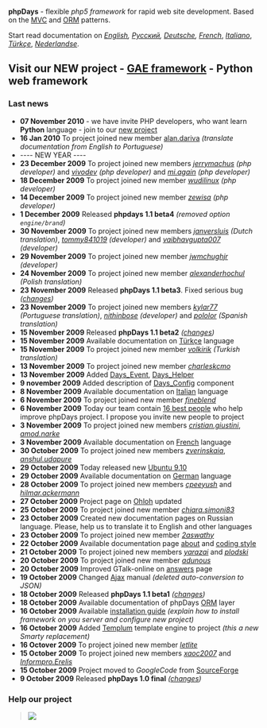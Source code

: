**phpDays** - flexible _php5 framework_ for rapid web site development. Based on the [MVC](EnMvc.md) and [ORM](EnLibDaysDbTable.md) patterns.

Start read documentation on _[English](En.md), [Русский](Ru.md), [Deutsche](De.md), [French](Fr.md)_, _[Italiano](It.md)_, _[Türkçe](Tr.md)_, _[Nederlandse](Nl.md)_.

## Visit our NEW project - [GAE framework](http://gaeframework.com) - Python web framework ##

### Last news ###

  * **07 November 2010** - we have invite PHP developers, who want learn **Python** language - join to our [new project](http://gaeframework.com)
  * **16 Jan 2010** To project joined new member [alan.dariva](http://code.google.com/u/alan.dariva) _(translate documentation from English to Portuguese)_
  * ---- NEW YEAR ----
  * **23 December 2009** To project joined new members _[jerrymachus](http://code.google.com/u/jerrymachus) (php developer)_ and _[vivodev](http://code.google.com/u/vivodev) (php developer)_ and _[mi.again](http://code.google.com/u/mi.again) (php developer)_
  * **18 December 2009** To project joined new member _[wudilinux](http://code.google.com/u/wudilinux) (php developer)_
  * **14 December 2009** To project joined new member _[zewisa](http://code.google.com/u/zewisa) (php developer)_
  * **1 December 2009** Released **phpdays 1.1 beta4** _(removed option `engine/brand`)_
  * **30 November 2009** To project joined new members _[janversluis](http://code.google.com/u/janversluis) (Dutch translation)_, _[tommy841019](http://code.google.com/u/tommy841019) (developer)_ and _[vaibhavgupta007](http://code.google.com/u/vaibhavgupta007) (developer)_
  * **29 November 2009** To project joined new member _[jwmchughjr](http://code.google.com/u/jwmchughjr) (developer)_
  * **24 November 2009** To project joined new member _[alexanderhochul](http://code.google.com/u/alexanderhochul) (Polish translation)_
  * **23 November 2009** Released **phpDays 1.1 beta3**. Fixed serious bug _([changes](EnChangelog.md))_
  * **23 November 2009** To project joined new members _[kylar77](http://code.google.com/u/kylar77) (Portuguese translation)_, _[nithinbose](http://code.google.com/u/nithinbose) (developer)_ and _[pololor](http://code.google.com/u/pololor) (Spanish translation)_
  * **15 November 2009** Released **phpDays 1.1 beta2** _([changes](EnChangelog.md))_
  * **15 November 2009** Available documentation on [Türkçe](Tr.md) language
  * **15 November 2009** To project joined new member _[volkirik](http://code.google.com/u/volkirik@yahoo.com.tr) (Turkish translation)_
  * **13 November 2009** To project joined new member _[charleskcmo](http://code.google.com/u/charleskcmo)_
  * **13 November 2009** Added [Days\_Event](EnLibDaysEvent.md), [Days\_Helper](EnLibDaysHelper.md)
  * **9 november 2009** Added description of [Days\_Config](EnLibDaysConfig.md) component
  * **8 November 2009** Available documentation on [Italian](It.md) language
  * **6 November 2009** To project joined new member _[fineblend](http://code.google.com/u/fineblend)_
  * **6 November 2009** Today our team contain [16 best people](http://code.google.com/p/phpdays/people/list) who help improve phpDays project. I propose you invite new people to project
  * **3 November 2009** To project joined new members _[cristian.giustini](http://code.google.com/u/cristian.giustini)_, _[amod.narke](http://code.google.com/u/amod.narke)_
  * **3 November 2009** Available documentation on [French](Fr.md) language
  * **30 October 2009** To project joined new members _[zverinskaia](http://code.google.com/u/zverinskaia)_, _[anshul.udapure](http://code.google.com/u/anshul.udapure)_
  * **29 October 2009** Today released new [Ubuntu 9.10](http://ubuntu.com)
  * **29 October 2009** Available documentation on [German](De.md) language
  * **28 October 2009** To project joined new members _[cpeeyush](http://code.google.com/u/cpeeyush3)_ and _[hilmar.ackermann](http://code.google.com/u/hilmar.ackermann)_
  * **27 October 2009** Project page on [Ohloh](http://www.ohloh.net/p/phpdays) updated
  * **25 October 2009** To project joined new member _[chiara.simoni83](http://code.google.com/u/chiara.simoni83)_
  * **23 October 2009** Created new documentation pages on Russian language. Please, help us to translate it to English and other languages
  * **23 October 2009** To project joined new member _[2aswathy](http://code.google.com/u/2aswathy)_
  * **22 October 2009** Available documentation page [about](EnAbout.md) and [coding style](EnCodingStyle.md)
  * **21 October 2009** To project joined new members _[yarazai](http://code.google.com/u/yarazai)_ and _[plodski](http://code.google.com/u/plodski)_
  * **20 October 2009** To project joined new member _[adunous](http://code.google.com/u/adunous)_
  * **20 October 2009** Improved GTalk-online on [answers](EnAnswers.md) page
  * **19 October 2009** Changed [Ajax](EnAjax.md) manual _(deleted auto-conversion to JSON)_
  * **18 October 2009** Released **phpDays 1.1 beta1** _([changes](EnChangelog.md))_
  * **18 October 2009** Available documentation of phpDays [ORM](EnLibDaysDbTable.md) layer
  * **16 October 2009** Available [installation guide](EnInstall.md) _(explain how to install framework on you server and configure new project)_
  * **16 October 2009** Added [Templum](http://code.google.com/p/templum) template engine to project _(this a new Smarty replacement)_
  * **16 Octover 2009** To project joined new member _[letlite](http://code.google.com/u/letlite/)_
  * **15 October 2009** To project joined new members _[xaoc2007](http://code.google.com/u/xaoc2007/)_ and _[Informpro.Erelis](http://code.google.com/u/Informpro.Erelis/)_
  * **15 October 2009** Project moved to _GoogleCode_ from [SourceForge](http://sourceforge.net/projects/phpdays/)
  * **9 October 2009** Released **phpDays 1.0 final** _([changes](EnChangelog1_0.md))_

### Help our project ###

> [![](https://www.paypal.com/en_US/i/btn/btn_donateCC_LG.gif)](https://www.paypal.com/cgi-bin/webscr?cmd=_donations&business=3EQ47CN5EVJE8&lc=UA&item_name=phpDays%20framework&currency_code=USD&bn=PP%2dDonationsBF%3abtn_donateCC_LG%2egif%3aNonHosted)